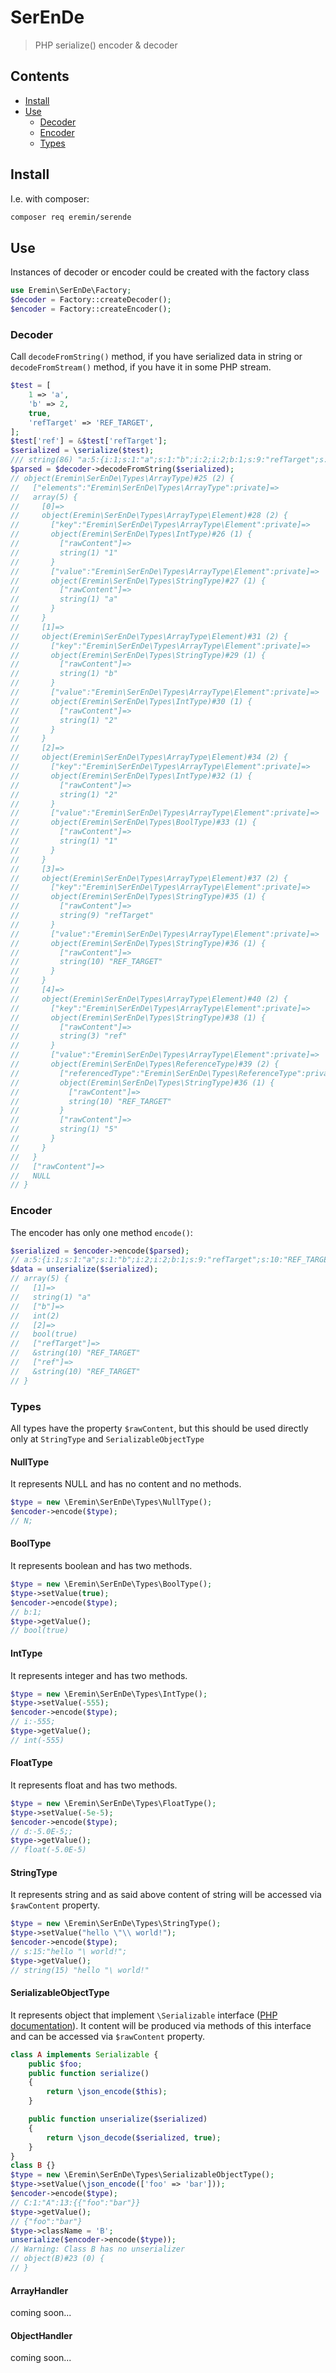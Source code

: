 # SerEnDe
> PHP serialize() encoder & decoder

## Contents
- [Install](#install)
- [Use](#use)
  - [Decoder](#decoder)
  - [Encoder](#encoder)
  - [Types](#types)

## Install

I.e. with composer:
```bash
composer req eremin/serende
```

## Use

Instances of decoder or encoder could be created with the factory class
```php
use Eremin\SerEnDe\Factory;
$decoder = Factory::createDecoder();
$encoder = Factory::createEncoder();
```

### Decoder

Call `decodeFromString()` method, if you have serialized data in string 
or `decodeFromStream()` method, if you have it in some PHP stream.
```php
$test = [
    1 => 'a',
    'b' => 2,
    true,
    'refTarget' => 'REF_TARGET',
];
$test['ref'] = &$test['refTarget'];
$serialized = \serialize($test);
/// string(86) "a:5:{i:1;s:1:"a";s:1:"b";i:2;i:2;b:1;s:9:"refTarget";s:10:"REF_TARGET";s:3:"ref";R:5;}"
$parsed = $decoder->decodeFromString($serialized);
// object(Eremin\SerEnDe\Types\ArrayType)#25 (2) {
//   ["elements":"Eremin\SerEnDe\Types\ArrayType":private]=>
//   array(5) {
//     [0]=>
//     object(Eremin\SerEnDe\Types\ArrayType\Element)#28 (2) {
//       ["key":"Eremin\SerEnDe\Types\ArrayType\Element":private]=>
//       object(Eremin\SerEnDe\Types\IntType)#26 (1) {
//         ["rawContent"]=>
//         string(1) "1"
//       }
//       ["value":"Eremin\SerEnDe\Types\ArrayType\Element":private]=>
//       object(Eremin\SerEnDe\Types\StringType)#27 (1) {
//         ["rawContent"]=>
//         string(1) "a"
//       }
//     }
//     [1]=>
//     object(Eremin\SerEnDe\Types\ArrayType\Element)#31 (2) {
//       ["key":"Eremin\SerEnDe\Types\ArrayType\Element":private]=>
//       object(Eremin\SerEnDe\Types\StringType)#29 (1) {
//         ["rawContent"]=>
//         string(1) "b"
//       }
//       ["value":"Eremin\SerEnDe\Types\ArrayType\Element":private]=>
//       object(Eremin\SerEnDe\Types\IntType)#30 (1) {
//         ["rawContent"]=>
//         string(1) "2"
//       }
//     }
//     [2]=>
//     object(Eremin\SerEnDe\Types\ArrayType\Element)#34 (2) {
//       ["key":"Eremin\SerEnDe\Types\ArrayType\Element":private]=>
//       object(Eremin\SerEnDe\Types\IntType)#32 (1) {
//         ["rawContent"]=>
//         string(1) "2"
//       }
//       ["value":"Eremin\SerEnDe\Types\ArrayType\Element":private]=>
//       object(Eremin\SerEnDe\Types\BoolType)#33 (1) {
//         ["rawContent"]=>
//         string(1) "1"
//       }
//     }
//     [3]=>
//     object(Eremin\SerEnDe\Types\ArrayType\Element)#37 (2) {
//       ["key":"Eremin\SerEnDe\Types\ArrayType\Element":private]=>
//       object(Eremin\SerEnDe\Types\StringType)#35 (1) {
//         ["rawContent"]=>
//         string(9) "refTarget"
//       }
//       ["value":"Eremin\SerEnDe\Types\ArrayType\Element":private]=>
//       object(Eremin\SerEnDe\Types\StringType)#36 (1) {
//         ["rawContent"]=>
//         string(10) "REF_TARGET"
//       }
//     }
//     [4]=>
//     object(Eremin\SerEnDe\Types\ArrayType\Element)#40 (2) {
//       ["key":"Eremin\SerEnDe\Types\ArrayType\Element":private]=>
//       object(Eremin\SerEnDe\Types\StringType)#38 (1) {
//         ["rawContent"]=>
//         string(3) "ref"
//       }
//       ["value":"Eremin\SerEnDe\Types\ArrayType\Element":private]=>
//       object(Eremin\SerEnDe\Types\ReferenceType)#39 (2) {
//         ["referencedType":"Eremin\SerEnDe\Types\ReferenceType":private]=>
//         object(Eremin\SerEnDe\Types\StringType)#36 (1) {
//           ["rawContent"]=>
//           string(10) "REF_TARGET"
//         }
//         ["rawContent"]=>
//         string(1) "5"
//       }
//     }
//   }
//   ["rawContent"]=>
//   NULL
// } 
```

### Encoder

The encoder has only one method `encode()`:
```php
$serialized = $encoder->encode($parsed);
// a:5:{i:1;s:1:"a";s:1:"b";i:2;i:2;b:1;s:9:"refTarget";s:10:"REF_TARGET";s:3:"ref";R:5;}
$data = unserialize($serialized);
// array(5) {
//   [1]=>
//   string(1) "a"
//   ["b"]=>
//   int(2)
//   [2]=>
//   bool(true)
//   ["refTarget"]=>
//   &string(10) "REF_TARGET"
//   ["ref"]=>
//   &string(10) "REF_TARGET"
// }
```

### Types

All types have the property `$rawContent`,
but this should be used directly only at `StringType` and `SerializableObjectType`

#### NullType

It represents NULL and has no content and no methods.
```php
$type = new \Eremin\SerEnDe\Types\NullType();
$encoder->encode($type);
// N;
```

#### BoolType

It represents boolean and has two methods.
```php
$type = new \Eremin\SerEnDe\Types\BoolType();
$type->setValue(true);
$encoder->encode($type);
// b:1;
$type->getValue();
// bool(true)
```

#### IntType

It represents integer and has two methods.
```php
$type = new \Eremin\SerEnDe\Types\IntType();
$type->setValue(-555);
$encoder->encode($type);
// i:-555;
$type->getValue();
// int(-555)
```

#### FloatType

It represents float and has two methods.
```php
$type = new \Eremin\SerEnDe\Types\FloatType();
$type->setValue(-5e-5);
$encoder->encode($type);
// d:-5.0E-5;;
$type->getValue();
// float(-5.0E-5)
```

#### StringType

It represents string and as said above content of string will be accessed via `$rawContent` property.
```php
$type = new \Eremin\SerEnDe\Types\StringType();
$type->setValue("hello \"\\ world!");
$encoder->encode($type);
// s:15:"hello "\ world!";
$type->getValue();
// string(15) "hello "\ world!"
```

#### SerializableObjectType

It represents object that implement `\Serializable` interface
([PHP documentation](https://www.php.net/manual/en/class.serializable.php)).
It content will be produced via methods of this interface
and can be accessed via `$rawContent` property.
```php
class A implements Serializable {
    public $foo;
    public function serialize()
    {
        return \json_encode($this);
    }

    public function unserialize($serialized)
    {
        return \json_decode($serialized, true);
    }
}
class B {}
$type = new \Eremin\SerEnDe\Types\SerializableObjectType();
$type->setValue(\json_encode(['foo' => 'bar']));
$encoder->encode($type);
// C:1:"A":13:{{"foo":"bar"}}
$type->getValue();
// {"foo":"bar"}
$type->className = 'B';
unserialize($encoder->encode($type));
// Warning: Class B has no unserializer
// object(B)#23 (0) {
// }
```

#### ArrayHandler

coming soon...

#### ObjectHandler

coming soon...
